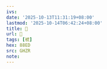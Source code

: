 ```yaml
---
ivs:
date: '2025-10-13T11:31:19+08:00'
lastmod: '2025-10-14T06:42:24+08:00'
title: 󰩂
url: 󰩂
tags: [裭]
hex: 88ED
src: GHZR
note:
---
```

